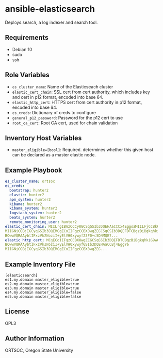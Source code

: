 ansible-elasticsearch
=========

Deploys search, a log indexer and search tool.

Requirements
------------

- Debian 10
- sudo
- ssh

Role Variables
--------------

- `es_cluster_name`: Name of the Elasticseach cluster
- `elastic_cert_chain`: SSL cert from cert authority, which includes key and cert in p12 format, encoded into base 64.
- `elastic_http_cert`: HTTPS cert from cert authority in p12 format, encoded into base 64.
- `es_creds`: Dictionary of creds to configure
- `general_p12_password`: Password for the p12 cert to use
- `root_ca_cert`: Root CA cert, used for chain validation

Inventory Host Variables
----------------

- `master_eligible=[bool]`: Required. determines whether this given host can be declared as a master elastic node.

Example Playbook
----------------

```yaml
es_cluster_name: ortsoc
es_creds:
  bootstrap: hunter2
  elastic: hunter2
  apm_system: hunter2
  kibana: hunter2
  kibana_system: hunter2
  logstash_system: hunter2
  beats_system: hunter2
  remote_monitoring_user: hunter2
elastic_cert_chain: MIILrgIBAzCCCy0GCSqGSIb3DQEHAaCCCx4EggsaMIILFjCCBk0GCSqGSIb3DQEHAaCCBj4EggY6
MIIGNjCCBjIGCyqGSIb3DQEMCgECoIIFgzCCBX8wgZEGCSqGSIb3DQEFDTCBgzBiBgkqhkiG9w0B
BQwwVQRAAybtIFxzVkZNoziI+yElVH0xywyf23F0+c5DNMQB7...
elastic_http_cert: MCgECoIIFgzCCBX8wgZEGCSqGSIb3DQEFDTCBgzBiBgkqhkiG9w0B
BQwwVQRAAybtIFxzVkZNoziI+yElVH0xywyfGSIb3DQEHAaCCBj4EggY6
MIIGNjCCBjIGCyqGSIb3DQEMCgECoIIFgzCCBX8wgZEG...

```

Example Inventory File
---------

```
[elasticsearch]
es1.my.domain master_eligible=true
es2.my.domain master_eligible=true
es3.my.domain master_eligible=true
es4.my.domain master_eligible=false
es5.my.domain master_eligible=false
```

License
-------

GPL3

Author Information
------------------

ORTSOC, Oregon State University

